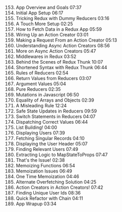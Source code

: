 153. App Overview and Goals  07:37
154. Initial App Setup  06:17
155. Tricking Redux with Dummy Reducers  03:16
156. A Touch More Setup  02:25
157. How to Fetch Data in a Redux App  05:59
158. Wiring Up an Action Creator  03:01
159. Making a Request From an Action Creator  05:13
160. Understanding Async Action Creators  08:56
161. More on Async Action Creators  05:47
162. Middlewares in Redux  03:52
163. Behind the Scenes of Redux Thunk  10:07
164. Shortened Syntax with Redux Thunk  06:44
165. Rules of Reducers  02:54
166. Return Values from Reducers  03:07
167. Argument Values  05:04
168. Pure Reducers  02:35
169. Mutations in Javascript  06:50
170. Equality of Arrays and Objects  02:39
171. A Misleading Rule  12:24
172. Safe State Updates in Reducers  09:59
173. Switch Statements in Reducers  04:07
174. Dispatching Correct Values  06:44
175. List Building!  04:00
176. Displaying Users  07:39
177. Fetching Singular Records  04:10
178. Displaying the User Header  05:07
179. Finding Relevant Users  07:49
180. Extracting Logic to MapStateToProps  07:47
181. That's the Issue!  02:38
182. Memoizing Functions  06:54
183. Memoization Issues  06:49
184. One Time Memoization  04:46
185. Alternate Overfetching Solution  04:25
186. Action Creators in Action Creators!  07:42
187. Finding Unique User Ids  08:36
188. Quick Refactor with Chain  04:11
189. App Wrapup  03:34